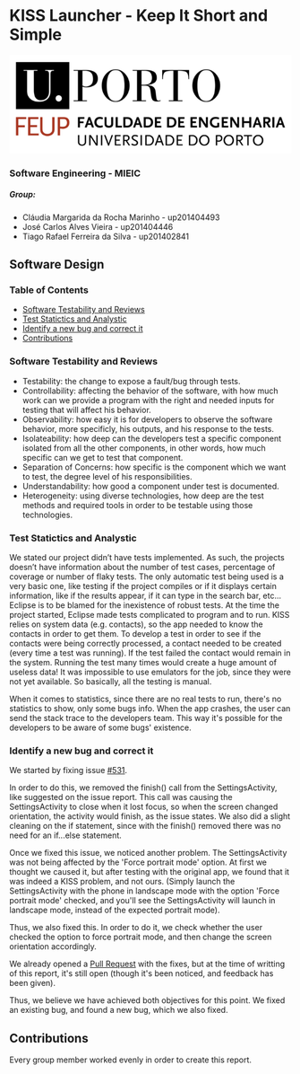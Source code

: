 # KISS Launcher - Keep It Short and Simple

![FEUP's logo](Images/feup.png)

### Software Engineering - MIEIC

##### Group:
* Cláudia Margarida da Rocha Marinho - up201404493
* José Carlos Alves Vieira - up201404446
* Tiago Rafael Ferreira da Silva - up201402841

## Software Design

### Table of Contents
* [Software Testability and Reviews](#Software-Testability-and-Reviews)
* [Test Statictics and Analystic](#test-statictics-and-analystic)
* [Identify a new bug and correct it](#identify-a-new-bug-and-correct-it)
* [Contributions](#contributions)

### Software Testability and Reviews
* Testability: the change to expose a fault/bug through tests.
* Controllability: affecting the behavior of the software, with how much work can we provide a program with the right and needed inputs for testing that will affect his behavior.
* Observability: how easy it is for developers to observe the software behavior, more specificly, his outputs, and his response to the tests.
* Isolateability: how deep can the developers test a specific component isolated from all the other components, in other words, how much specific can we get to test that component.
* Separation of Concerns: how specific is the component which we want to test, the degree level of his responsibilities.
* Understandability: how good a component under test is documented.
* Heterogeneity: using diverse technologies, how deep are the test methods and required tools in order to be testable using those technologies.

### Test Statictics and Analystic
We stated our project didn’t have tests implemented. As such, the projects doesn’t have information about the number of test cases, percentage of coverage or number of flaky tests.
The only automatic test being used is a very basic one, like testing if the project compiles or if it displays certain information, like if the results appear, if it can type in the search bar, etc...
Eclipse is to be blamed for the inexistence of robust tests. At the time the project started, Eclipse made tests complicated to program and to run. KISS relies on system data (e.g. contacts), so the app needed to know the contacts in order to get them. To develop a test in order to see if the contacts were being correctly processed, a contact needed to be created (every time a test was running). If the test failed the contact would remain in the system. Running the test many times would create a huge amount of useless data! It was impossible to use emulators for the job, since they were not yet available.
So basically, all the testing is manual.

When it comes to statistics, since there are no real tests to run, there's no statistics to show, only some bugs info. When the app crashes, the user can send the stack trace to the developers team. This way it's possible for the developers to be aware of some bugs' existence.


### Identify a new bug and correct it
We started by fixing issue [#531](https://github.com/Neamar/KISS/issues/531).

In order to do this, we removed the finish() call from the SettingsActivity, like suggested on the issue report. This call was causing the SettingsActivity to close when it lost focus, so when the screen changed orientation, the activity would finish, as the issue states. We also did a slight cleaning on the if statement, since with the finish() removed there was no need for an if...else statement.

Once we fixed this issue, we noticed another problem. The SettingsActivity was not being affected by the 'Force portrait mode' option. At first we thought we caused it, but after testing with the original app, we found that it was indeed a KISS problem, and not ours. (Simply launch the SettingsActivity with the phone in landscape mode with the option 'Force portrait mode' checked, and you'll see the SettingsActivity will launch in landscape mode, instead of the expected portrait mode).

Thus, we also fixed this. In order to do it, we check whether the user checked the option to force portrait mode, and then change the screen orientation accordingly.

We already opened a [Pull Request](https://github.com/Neamar/KISS/pull/559) with the fixes, but at the time of writting of this report, it's still open (though it's been noticed, and feedback has been given).

Thus, we believe we have achieved both objectives for this point. We fixed an existing bug, and found a new bug, which we also fixed.

## Contributions
Every group member worked evenly in order to create this report.
